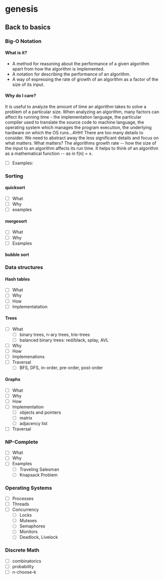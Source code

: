 # genesis
## Back to basics

### Big-O Notation
#### What is it?
  - A method for reasoning about the performance of a given algorithm apart from how the algorithm is implemented. 
  - A notation for describing the performance of an algorithm. 
  - A way of expressing the rate of growth of an algorithm as a factor of the size of its input.
#### Why do I care?
It is useful to analyze the amount of time an algorithm takes to solve a problem of a particular size. When analyzing an algorithm, many factors can affect its running time - the implementation language, the particular compiler used to translate the source code to machine language, the operating system which manages the program execution, the underlying hardware on which the OS runs...AHH! There are too many details to consider. We need to abstract away the less significant details and focus on what matters. What matters? The algorithms growth rate -- how the size of the input to an algorithm affects its run time. It helps to think of an algorithm as a mathematical function -- as in f(n) = x. 
- [ ] Examples:
  
### Sorting
#### quicksort
- [ ] What
- [ ] Why
- [ ] examples
#### mergesort
- [ ] What
- [ ] Why
- [ ] Examples
#### bubble sort
### Data structures
#### Hash tables
- [ ] What
- [ ] Why
- [ ] How
- [ ] Implementatation
#### Trees
  - [ ] What
    - [ ] binary trees, n-ary trees, trie-trees 
    - [ ] balanced binary trees: red/black, splay, AVL
 - [ ] Why
 - [ ] How
 - [ ] Implemenations
 - [ ] Traversal
   - [ ] BFS, DFS, in-order, pre-order, post-order
#### Graphs
  - [ ] What
  - [ ] Why
  - [ ] How
  - [ ] Implementation
    - [ ] objects and pointers
     - [ ] matrix
    - [ ] adjacency list
  - [ ] Traversal
### NP-Complete
 - [ ] What
 - [ ] Why
 - [ ] Examples
   - [ ] Traveling Salesman
   - [ ] Knapsack Problem
### Operating Systems
 - [ ] Processes
 - [ ] Threads
 - [ ] Concurrency
   - [ ] Locks
   - [ ] Mutexes
   - [ ] Semaphores
   - [ ] Monitors
   - [ ] Deadlock, Livelock
### Discrete Math
 - [ ] combinatorics 
 - [ ] probability 
 - [ ] n-choose-k
